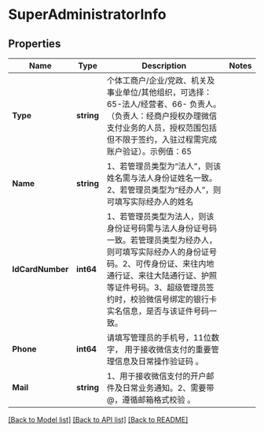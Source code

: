 # SuperAdministratorInfo

## Properties

Name | Type | Description | Notes
------------ | ------------- | ------------- | -------------
**Type** | **string** | 个体工商户/企业/党政、机关及事业单位/其他组织，可选择：65-法人/经营者、66- 负责人。（负责人：经商户授权办理微信支付业务的人员，授权范围包括但不限于签约，入驻过程需完成账户验证）。示例值：65 | 
**Name** | **string** | 1、若管理员类型为“法人”，则该姓名需与法人身份证姓名一致。2、若管理员类型为“经办人”，则可填写实际经办人的姓名 | 
**IdCardNumber** | **int64** | 1、若管理员类型为法人，则该身份证号码需与法人身份证号码一致。若管理员类型为经办人，则可填写实际经办人的身份证号码。2、可传身份证、来往内地通行证、来往大陆通行证、护照等证件号码。3、超级管理员签约时，校验微信号绑定的银行卡实名信息，是否与该证件号码一致。 | 
**Phone** | **int64** | 请填写管理员的手机号，11位数字， 用于接收微信支付的重要管理信息及日常操作验证码 。 | 
**Mail** | **string** | 1、用于接收微信支付的开户邮件及日常业务通知。2、需要带@，遵循邮箱格式校验 。 | 

[[Back to Model list]](../README.md#documentation-for-models) [[Back to API list]](../README.md#documentation-for-api-endpoints) [[Back to README]](../README.md)


